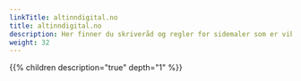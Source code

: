 ```yaml
---
linkTitle: altinndigital.no
title: altinndigital.no
description: Her finner du skriveråd og regler for sidemaler som er viktige å følge når du skal skrive på [altinndigital.no](https://www.altinndigital.no/) og på [altinndigital.no/utvikling](https://altinn.github.io/docs/). 
weight: 32
---
```



{{% children description="true" depth="1" %}}
